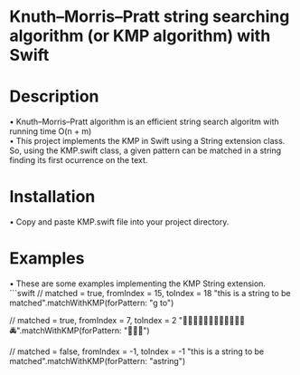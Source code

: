 # Knuth–Morris–Pratt string searching algorithm (or KMP algorithm) with Swift

<h1> Description </h1>
• Knuth–Morris–Pratt algorithm is an efficient string search algoritm with running time O(n + m) <br>
• This project implements the KMP in Swift using a String extension class. So, using the KMP.swift
  class, a given pattern can be matched in a string finding its first ocurrence on the text. 

<h1> Installation </h1>
• Copy and paste KMP.swift file into your project directory.

<h1> Examples </h1>
• These are some examples implementing the KMP String extension.<br>
```swift
   // matched = true, fromIndex = 15, toIndex = 18 
   "this is a string to be matched".matchWithKMP(forPattern: "g to") 
   
   // matched = true, fromIndex = 7, toIndex = 2
   "🚕🚕🚖🚖🚀🚏🚤🚅🚅🚅🚝🚤🚔".matchWithKMP(forPattern: "🚅🚅🚅") 
   
   // matched = false, fromIndex = -1, toIndex = -1
   "this is a string to be matched".matchWithKMP(forPattern: "astring") 
```

